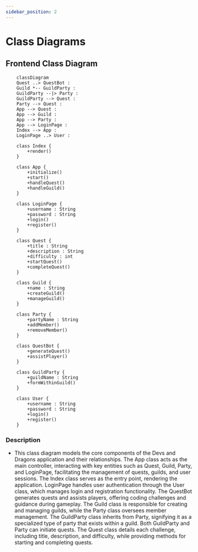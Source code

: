 ```yaml
---
sidebar_position: 2
---
```


# Class Diagrams



## Frontend Class Diagram

```mermaid
    classDiagram
    Quest ..> QuestBot : 
    Guild *-- GuildParty : 
    GuildParty --|> Party : 
    GuildParty --> Quest : 
    Party --> Quest : 
    App --> Quest : 
    App --> Guild : 
    App --> Party : 
    App --> LoginPage : 
    Index --> App : 
    LoginPage ..> User : 

    class Index {
        +render()
    }

    class App {
        +initialize()
        +start()
        +handleQuest()
        +handleGuild()
    }

    class LoginPage {
        +username : String
        +password : String
        +login() 
        +register()
    }

    class Quest {
        +title : String
        +description : String
        +difficulty : int
        +startQuest()
        +completeQuest()
    }

    class Guild {
        +name : String
        +createGuild()
        +manageGuild()
    }

    class Party {
        +partyName : String
        +addMember()
        +removeMember()
    }

    class QuestBot {
        +generateQuest()
        +assistPlayer()
    }

    class GuildParty {
        +guildName : String
        +formWithinGuild()
    }

    class User {
        +username : String
        +password : String
        +login()
        +register()
    }

```

### Description

- This class diagram models the core components of the Devs and Dragons application and their relationships. The App class acts as the main controller, interacting with key entities such as Quest, Guild, Party, and LoginPage, facilitating the management of quests, guilds, and user sessions. The Index class serves as the entry point, rendering the application. LoginPage handles user authentication through the User class, which manages login and registration functionality. The QuestBot generates quests and assists players, offering coding challenges and guidance during gameplay. The Guild class is responsible for creating and managing guilds, while the Party class oversees member management. The GuildParty class inherits from Party, signifying it as a specialized type of party that exists within a guild. Both GuildParty and Party can initiate quests. The Quest class details each challenge, including title, description, and difficulty, while providing methods for starting and completing quests.
